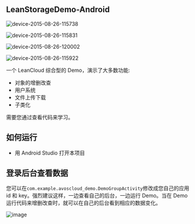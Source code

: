 ## LeanStorageDemo-Android

![device-2015-08-26-115738](https://cloud.githubusercontent.com/assets/5022872/9485420/62d42e9a-4beb-11e5-9054-7e2a314ca010.png)

![device-2015-08-26-115831](https://cloud.githubusercontent.com/assets/5022872/9485428/75ce723a-4beb-11e5-840c-991c34d73955.png)

![device-2015-08-26-120002](https://cloud.githubusercontent.com/assets/5022872/9485437/92c4768c-4beb-11e5-8190-c74e586c2867.png)

![device-2015-08-26-115922](https://cloud.githubusercontent.com/assets/5022872/9485444/af7ebaa8-4beb-11e5-99f4-116a50914022.png)

一个 LeanCloud 综合型的 Demo，演示了大多数功能:

* 对象的增删改查
* 用户系统
* 文件上传下载
* 子类化

需要您通过查看代码来学习。


## 如何运行

* 用 Android Studio 打开本项目

## 登录后台查看数据

您可以在`com.example.avoscloud_demo.DemoGroupActivity`修改成您自己的应用 id 和 key。强烈建议这样，一边查看自己的后台，一边运行 Demo。当在 Demo 运行代码来增删改查时，就可以在自己的后台看到相应的数据变化。

![image](https://cloud.githubusercontent.com/assets/5022872/7763947/3b25548e-007b-11e5-9a1b-af3ca1806175.png)
